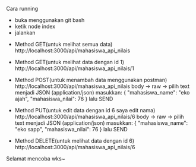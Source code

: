 Cara running
- buka menggunakan git bash
- ketik node index
- jalankan
+ Method GET(untuk melihat semua data)
http://localhost:3000/api/mahasiswa_api_nilais 

+ Method GET(untuk melihat data dengan id 1)
http://localhost:3000/api/mahasiswa_api_nilais/1 

+ Method POST(untuk menambah data menggunakan postman)
http://localhost:3000/api/mahasiswa_api_nilais 
body -> raw -> pilih text menjadi JSON (application/json)
masukkan:
{
	"mahasiswa_name": "eko ajah",
	"mahasiswa_nilai": 76
}
lalu SEND

+ Method PUT(untuk edit data dengan id 6 saya edit nama)
http://localhost:3000/api/mahasiswa_api_nilais/6 
body -> raw -> pilih text menjadi JSON (application/json)
masukkan:
{
	"mahasiswa_name": "eko sapp",
	"mahasiswa_nilai": 76
}
lalu SEND

+ Method DELETE(untuk melihat data dengan id 6)
http://localhost:3000/api/mahasiswa_api_nilais/6

Selamat mencoba wks~ 


